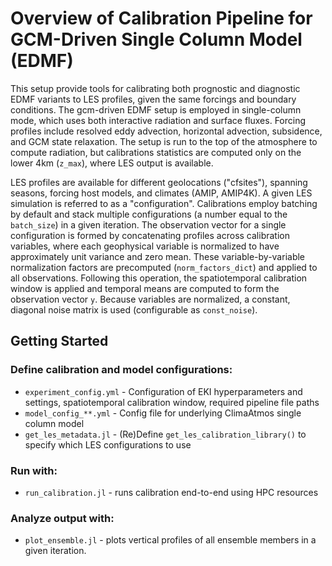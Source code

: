 # Overview of Calibration Pipeline for GCM-Driven Single Column Model (EDMF)

This setup provide tools for calibrating both prognostic and diagnostic EDMF variants to LES profiles, given the same forcings and boundary conditions. The gcm-driven EDMF setup is employed in single-column mode, which uses both interactive radiation and surface fluxes. Forcing profiles include resolved eddy advection, horizontal advection, subsidence, and GCM state relaxation. The setup is run to the top of the atmosphere to compute radiation, but calibrations statistics are computed only on the lower 4km (`z_max`), where LES output is available.

LES profiles are available for different geolocations ("cfsites"), spanning seasons, forcing host models, and climates (AMIP, AMIP4K). A given LES simulation is referred to as a "configuration". Calibrations employ batching by default and stack multiple configurations (a number equal to the `batch_size`) in a given iteration. The observation vector for a single configuration is formed by concatenating profiles across calibration variables, where each geophysical variable is normalized to have approximately unit variance and zero mean. These variable-by-variable normalization factors are precomputed (`norm_factors_dict`) and applied to all observations. Following this operation, the spatiotemporal calibration window is applied and temporal means are computed to form the observation vector `y`. Because variables are normalized, a constant, diagonal noise matrix is used (configurable as `const_noise`).


## Getting Started

### Define calibration and model configurations:
- `experiment_config.yml` - Configuration of EKI hyperparameters and settings, spatiotemporal calibration window, required pipeline file paths
- `model_config_**.yml` - Config file for underlying ClimaAtmos single column model
- `get_les_metadata.jl` - (Re)Define `get_les_calibration_library()` to specify which LES configurations to use

### Run with:
- `run_calibration.jl` - runs calibration end-to-end using HPC resources

### Analyze output with:
- `plot_ensemble.jl` - plots vertical profiles of all ensemble members in a given iteration.



